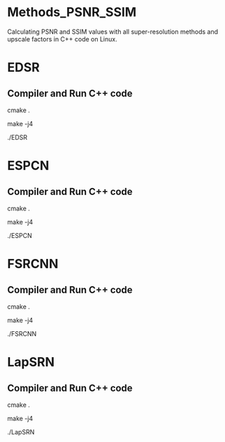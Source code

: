 # Methods_PSNR_SSIM
Calculating PSNR and SSIM values with all super-resolution methods and upscale factors in C++ code on Linux.

# EDSR

## Compiler and Run C++ code

cmake .

make -j4

./EDSR

# ESPCN

## Compiler and Run C++ code

cmake .

make -j4

./ESPCN

# FSRCNN

## Compiler and Run C++ code

cmake .

make -j4

./FSRCNN

# LapSRN

## Compiler and Run C++ code

cmake .

make -j4

./LapSRN
